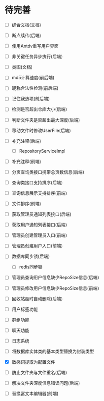 # 待完善

- [ ] 综合文档(文档)
- [ ] 断点续传(后端)
- [ ] 使用Antdv重写用户界面
- [ ] 非关键任务异步执行(后端)
- [ ] 类图(文档)
- [ ] md5计算速度(前后端)
- [ ] 昵称合法性检测(前后端)
- [ ] 记住我选项(前后端)
- [ ] 检测是否超出仓库大小(后端)
- [ ] 判断文件夹是否超出最大深度(后端)
- [ ] 移动文件时修改UserFile(后端)
- [ ] 补充注释(后端)
    - [ ] RepositoryServiceImpl
- [ ] 补充注释(前端)
- [ ] 分页查询类接口携带总页数信息(后端)
- [ ] 查询类接口支持排序(后端)
- [ ] 查询信息展示支持排序(前端)
- [ ] 文件排序(前端)
- [ ] 获取管理员通知列表接口(后端)
- [ ] 获取用户通知列表接口(后端)
- [ ] 管理员创建管理员入口(前端)
- [ ] 管理员创建用户入口(前端)
- [ ] 数据库同步锁(后端)
    - [ ] redis同步锁
- [ ] 管理员查询用户信息缺少RepoSize信息(后端)
- [ ] 管理员修改用户信息缺少RepoSize信息(前端)
- [ ] 回收站超时自动删除(后端)
- [ ] 用户标签功能
- [ ] 群组功能
- [ ] 聊天功能
- [ ] 日志系统
- [ ] 将数据库实体类的基本类型替换为封装类型
- [x] 敏感词提取为配置文件
- [ ] 防止文件夹与文件重名(后端)
- [ ] 解决文件夹深度信息错误问题(后端)
- [ ] 替换富文本编辑器(前端)

